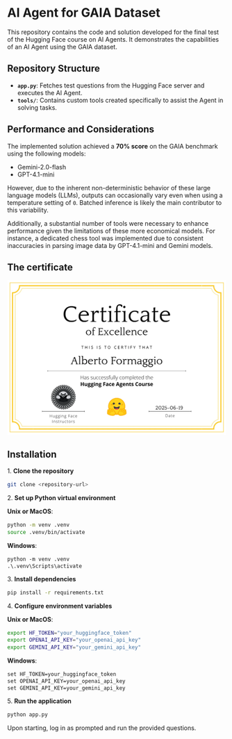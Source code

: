 # AI Agent for GAIA Dataset

This repository contains the code and solution developed for the final test of the Hugging Face course on AI Agents. It demonstrates the capabilities of an AI Agent using the GAIA dataset.

## Repository Structure

- **`app.py`**: Fetches test questions from the Hugging Face server and executes the AI Agent.
- **`tools/`**: Contains custom tools created specifically to assist the Agent in solving tasks.

## Performance and Considerations

The implemented solution achieved a **70% score** on the GAIA benchmark using the following models:

- Gemini-2.0-flash
- GPT-4.1-mini

However, due to the inherent non-deterministic behavior of these large language models (LLMs), outputs can occasionally vary even when using a temperature setting of `0`. Batched inference is likely the main contributor to this variability.

Additionally, a substantial number of tools were necessary to enhance performance given the limitations of these more economical models. For instance, a dedicated chess tool was implemented due to consistent inaccuracies in parsing image data by GPT-4.1-mini and Gemini models.

## The certificate
<img src="certificate.jpg">

## Installation

1\. **Clone the repository**

```bash
git clone <repository-url>
```

2\. **Set up Python virtual environment**

**Unix or MacOS**:
```bash
python -m venv .venv
source .venv/bin/activate
```

**Windows**:
```batch
python -m venv .venv
.\.venv\Scripts\activate
```

3\. **Install dependencies**

```bash
pip install -r requirements.txt
```

4\. **Configure environment variables**

**Unix or MacOS**:
```bash
export HF_TOKEN="your_huggingface_token"
export OPENAI_API_KEY="your_openai_api_key"
export GEMINI_API_KEY="your_gemini_api_key"
```

**Windows**:
```batch
set HF_TOKEN=your_huggingface_token
set OPENAI_API_KEY=your_openai_api_key
set GEMINI_API_KEY=your_gemini_api_key
```

5\. **Run the application**

```bash
python app.py
```

Upon starting, log in as prompted and run the provided questions.

